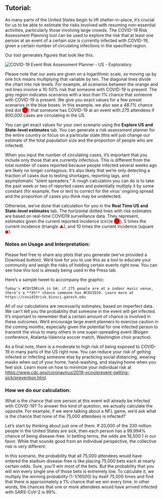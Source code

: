 ## Tutorial:

As many parts of the United States begin to lift shelter-in-place, it’s crucial for us to be able to estimate the risks involved with resuming non-essential activities, particularly those involving large crowds. The COVID-19 Risk Assessment Planning tool can be used to explore the risk that at least one person at an event of a certain size is currently infected with COVID-19, given a certain number of circulating infections in the specified region.


Our tool generates figures that look like this. 


![COVID-19 Event Risk Assessment Planner - US - Exploratory](https://covid19risk.biosci.gatech.edu/tutorial.png)


Please note that our axes are given on a logarithmic scale, so moving up by one tick means multiplying that variable by ten. The diagonal lines divide the chart into risk levels. For example, all scenarios between the orange and red lines involve a 10-50% risk that someone with COVID-19 is present. The grey region indicates scenarios with a less than 1% chance that someone with COVID-19 is present. We give you exact values for a few preset scenarios in the blue boxes. In this example, we also see a *48.7%* chance (red dot <span style="color: red">&#11044;</span>) that someone has COVID-19 at an event with *275* attendees if *800,000* cases are circulating in the US.

You can get exact values for your own scenario using the **Explore US and State-level estimates** tab. You can generate a risk assessment planner for the entire country or focus on a particular state (this will just change our estimate of the total population size and the proportion of people who are infected). 

When you input the number of circulating cases, it’s important that you include only those that are currently infectious. This is different from the total number of cases reported because people infected several weeks ago are likely no longer contagious. It’s also likely that we’re only detecting a fraction of cases due to testing shortages, reporting lags, and asymptomatic “silent spreaders.” A rough calculation you can do is to take the past week or two of reported cases and potentially multiply it by some constant (for example, five or ten) to correct for the virus’ ongoing spread and the proportion of cases you think may be undetected.

Otherwise, we’ve done that calculation for you in the **Real Time US and State-level estimates** tab. The horizontal dotted lines with risk estimates are based on real-time COVID19 surveillance data. They represent, estimates given the current reported incidence (circle <span style="color: red">&#11044;</span>), 5 times the current incidence (triangle <span style="color: red">&#9650;</span>), and 10 times the current incidence (square <span style="color: red">&#9724;</span>).

### Notes on Usage and Interpretation:

Please feel free to share any plots that you generate (we’ve provided a Download button). We’d love for you to use this as a tool to educate your community and weigh the risks of holding certain events right now. You can see how this tool is already being used in the Press tab. 

Here’s a sample tweet to accompany the graphic:

```
Today's #COVIDRisk in GA: if 275 people are at a indoor music venue, there's a **X%** chance someone has #COVID19. Learn more at https://covid19risk.biosci.gatech.edu
```

All of our calculations are necessarily estimates, based on imperfect data. We can’t tell you the probability that someone in the event will get infected. It’s important to remember that a certain amount of chance is involved in these outcomes. We’d encourage large event planners to exercise caution in the coming months, especially given the potential for one infected person to transmit the virus to many others in one super-spreading event (Biogen conference, Atalanta-Valencia soccer match, Washington choir practice).


As a final note, there is a moderate to high risk of being exposed to COVID-19 in many parts of the US right now. You can reduce your risk of getting infected or infecting someone else by practicing social distancing, wearing masks when out of your home, hand-washing, and staying home when you feel sick. Learn more on how to minimize your individual risk at https://www.cdc.gov/coronavirus/2019-ncov/prevent-getting-sick/prevention.html. 

### How we do our calculation:

What is the chance that one person at this event will already be infected with COVID-19? To answer this kind of question, we actually calculate the opposite. For example, if we were talking about a NFL game, we’d ask what is the chance that none of the 75,000 attendees is infected? 

Let’s start by thinking about just one of them. If 20,000 of the 330 million people in the United States are sick, then each person has a 99.994% chance of being disease-free. In betting terms, the odds are 16,500:1 in our favor. While that sounds good from an individual perspective, the collective risk is very different. 

In this scenario, the probability that all 75,000 attendees would have entered the stadium disease-free is like placing 75,000 bets each at nearly certain odds. Sure, you’ll win most of the bets. But the probability that you will win every single one of those bets is extremely low. To calculate it, we multiply the winning probability (1-1/16500) by itself 75,000 times and find that there is approximately a 1% chance that we win every time. In other words, the chances that one or more attendees would have arrived infected with SARS-CoV-2 is 99%.
